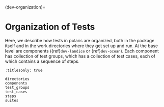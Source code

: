 (dev-organization)=

# Organization of Tests

Here, we describe how tests in polaris are organized, both in the package
itself and in the work directories where they get set up and run.  At the base
level are components ({ref}`dev-landice` or {ref}`dev-ocean`).  Each component
has collection of test groups, which has a collection of test cases, each of
which contains a sequence of steps.

```{toctree}
:titlesonly: true

directories
components
test_groups
test_cases
steps
suites
```
